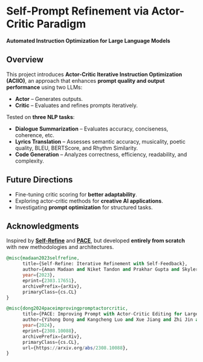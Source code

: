 # **Self-Prompt Refinement via Actor-Critic Paradigm**  
**Automated Instruction Optimization for Large Language Models**  

## **Overview**  
This project introduces **Actor-Critic Iterative Instruction Optimization (ACIIO)**, an approach that enhances **prompt quality and output performance** using two LLMs:  
- **Actor** – Generates outputs.  
- **Critic** – Evaluates and refines prompts iteratively.  

Tested on **three NLP tasks**:  
- **Dialogue Summarization** – Evaluates accuracy, conciseness, coherence, etc.  
- **Lyrics Translation** – Assesses semantic accuracy, musicality, poetic quality, BLEU, BERTScore, and Rhythm Similarity.  
- **Code Generation** – Analyzes correctness, efficiency, readability, and complexity.  

## **Future Directions**  
- Fine-tuning critic scoring for **better adaptability**.  
- Exploring actor-critic methods for **creative AI applications**.  
- Investigating **prompt optimization** for structured tasks.  

## **Acknowledgments**  
Inspired by [**Self-Refine**](https://github.com/madaan/self-refine.git) and [**PACE**](https://arxiv.org/html/2308.10088v2), but developed **entirely from scratch** with new methodologies and architectures.

```sql
@misc{madaan2023selfrefine,
      title={Self-Refine: Iterative Refinement with Self-Feedback}, 
      author={Aman Madaan and Niket Tandon and Prakhar Gupta and Skyler Hallinan and Luyu Gao and Sarah Wiegreffe and Uri Alon and Nouha Dziri and Shrimai Prabhumoye and Yiming Yang and Sean Welleck and Bodhisattwa Prasad Majumder and Shashank Gupta and Amir Yazdanbakhsh and Peter Clark},
      year={2023},
      eprint={2303.17651},
      archivePrefix={arXiv},
      primaryClass={cs.CL}
}
```

```sql
@misc{dong2024paceimprovingpromptactorcritic,
      title={PACE: Improving Prompt with Actor-Critic Editing for Large Language Model}, 
      author={Yihong Dong and Kangcheng Luo and Xue Jiang and Zhi Jin and Ge Li},
      year={2024},
      eprint={2308.10088},
      archivePrefix={arXiv},
      primaryClass={cs.CL},
      url={https://arxiv.org/abs/2308.10088}, 
}
```
